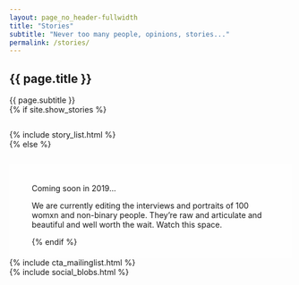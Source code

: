 ```yaml
---
layout: page_no_header-fullwidth
title: "Stories"
subtitle: "Never too many people, opinions, stories..."
permalink: /stories/
---
```


<section class="container blog_archive_page">
	<div class="archive_page_title">
		<h1>{{ page.title }}</h1>
		<div class="section_subtitle_centered">
			<span>{{ page.subtitle }}</span>
		</div>
	</div>
	{% if site.show_stories %}
	<div class="container-fullwidth" style="margin-top: 2em;">	
		<div class="small">
			{% include story_list.html %}
		</div>
	{% else %}
	<div class="container-fullwidth" style="margin-top: 2em;padding:20px 40px;background-color:rgba(255,255,255,0.6);">	
		<p>Coming soon in 2019...</p>
		<p>We are currently editing the interviews and portraits of 100 womxn and non-binary people. They’re raw and articulate and beautiful and well worth the wait. Watch this space.</p>
	{% endif %}
	</div>		
</section>

<section class="container_section cta_mailinglist">
    {% include cta_mailinglist.html %}
</section>    

<section class="container_section social">
	{% include social_blobs.html %}
</section>
